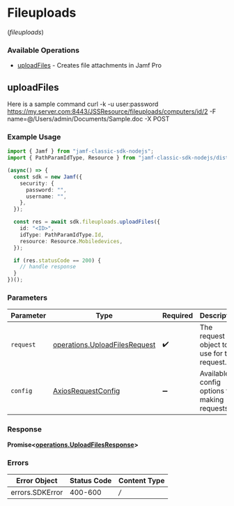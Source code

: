 # Fileuploads
(*fileuploads*)

### Available Operations

* [uploadFiles](#uploadfiles) - Creates file attachments in Jamf Pro

## uploadFiles

Here is a sample command curl -k -u user:password https://my.server.com:8443/JSSResource/fileuploads/computers/id/2 -F name=@/Users/admin/Documents/Sample.doc -X POST

### Example Usage

```typescript
import { Jamf } from "jamf-classic-sdk-nodejs";
import { PathParamIdType, Resource } from "jamf-classic-sdk-nodejs/dist/sdk/models/operations";

(async() => {
  const sdk = new Jamf({
    security: {
      password: "",
      username: "",
    },
  });

  const res = await sdk.fileuploads.uploadFiles({
    id: "<ID>",
    idType: PathParamIdType.Id,
    resource: Resource.Mobiledevices,
  });

  if (res.statusCode == 200) {
    // handle response
  }
})();
```

### Parameters

| Parameter                                                                          | Type                                                                               | Required                                                                           | Description                                                                        |
| ---------------------------------------------------------------------------------- | ---------------------------------------------------------------------------------- | ---------------------------------------------------------------------------------- | ---------------------------------------------------------------------------------- |
| `request`                                                                          | [operations.UploadFilesRequest](../../sdk/models/operations/uploadfilesrequest.md) | :heavy_check_mark:                                                                 | The request object to use for the request.                                         |
| `config`                                                                           | [AxiosRequestConfig](https://axios-http.com/docs/req_config)                       | :heavy_minus_sign:                                                                 | Available config options for making requests.                                      |


### Response

**Promise<[operations.UploadFilesResponse](../../sdk/models/operations/uploadfilesresponse.md)>**
### Errors

| Error Object    | Status Code     | Content Type    |
| --------------- | --------------- | --------------- |
| errors.SDKError | 400-600         | */*             |
